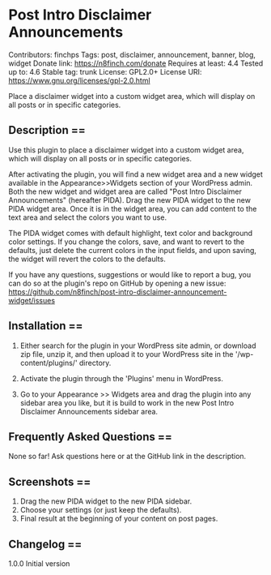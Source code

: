 # Post Intro Disclaimer Announcements

Contributors: finchps
Tags: post, disclaimer, announcement, banner, blog, widget
Donate link: https://n8finch.com/donate
Requires at least: 4.4
Tested up to: 4.6
Stable tag: trunk
License: GPL2.0+
License URI: https://www.gnu.org/licenses/gpl-2.0.html

Place a disclaimer widget into a custom widget area, which will display on all posts or in specific categories.

## Description ==
Use this plugin to place a disclaimer widget into a custom widget area, which will display on all posts or in specific categories.

After activating the plugin, you will find a new widget area and a new widget available in the Appearance>>Widgets section of your WordPress admin. Both the new widget and widget area are called \"Post Intro Disclaimer Announcements\" (hereafter PIDA). Drag the new PIDA widget to the new PIDA widget area. Once it is in the widget area, you can add content to the text area and select the colors you want to use.

The PIDA widget comes with default highlight, text color and background color settings. If you change the colors, save, and want to revert to the defaults, just delete the current colors in the input fields, and upon saving, the widget will revert the colors to the defaults.

If you have any questions, suggestions or would like to report a bug, you can do so at the plugin\'s repo on GitHub by opening a new issue: https://github.com/n8finch/post-intro-disclaimer-announcement-widget/issues



## Installation ==
1. Either search for the plugin in your WordPress site admin, or download zip file, unzip it, and then upload it to your WordPress site in the \'/wp-content/plugins/\' directory.

2. Activate the plugin through the \'Plugins\' menu in WordPress.

3. Go to your Appearance >> Widgets area and drag the plugin into any sidebar area you like, but it is build to work in the new Post Intro Disclaimer Announcements sidebar area.

## Frequently Asked Questions ==
None so far! Ask questions here or at the GitHub link in the description.

## Screenshots ==
1. Drag the new PIDA widget to the new PIDA sidebar.
2. Choose your settings (or just keep the defaults).
3. Final result at the beginning of your content on post pages.

## Changelog ==
1.0.0 Initial version